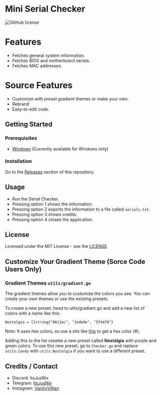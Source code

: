 # Mini Serial Checker

![GitHub license](https://img.shields.io/badge/license-MIT-blue.svg)

# Features

- Fetches general system information.
- Fetches BIOS and motherboard serials.
- Fetches MAC addresses.

# Source Features

- Customize with preset gradient themes or make your own.
- Rebrand
- Easy-to-edit code.

## Getting Started

### Prerequisites

- [Windows](https://www.microsoft.com/en-us/windows) (Currently available for Windows only)

### Installation

Go to the [Releases](https://github.com/ItsEcstasy/SerialChecker/releases) section of this repository.

## Usage

- Run the Serial Checker.
- Pressing option 1 shows the information.
- Pressing option 2 exports the information to a file called `serials.txt`.
- Pressing option 3 shows credits.
- Pressing option 4 closes the application.

## License

Licensed under the MIT License - see the [LICENSE](LICENSE).

## Customize Your Gradient Theme (Sorce Code Users Only)

### Gradient Themes `utils/gradiant.go`
The gradient themes allow you to customize the colors you see. You can create your own themes or use the existing presets.

To create a new preset, head to utils/gradiant.go and add a new list of colors with a name like this:

    Nostalgia = []string{"8611ec", "1ede8e", "5744f0"}

Note: It uses hex colors, so use a site like [this](https://htmlcolorcodes.com/color-picker/) to get a hex color (#).

Adding this to the list creates a new preset called **Nostalgia** with purple and green colors. To use this new preset, go to `Checker.go` and replace `utils.Candy` with `utils.Nostalgia` if you want to use a different preset.

## Credits / Contact

  - Discord: ItsJusNix
  - Telegram: [ItsJusNix](https://t.me/ItsJusNix)
  - Instagram: [VanityVillian](https://instagram.com/capalot.ecstasy)
